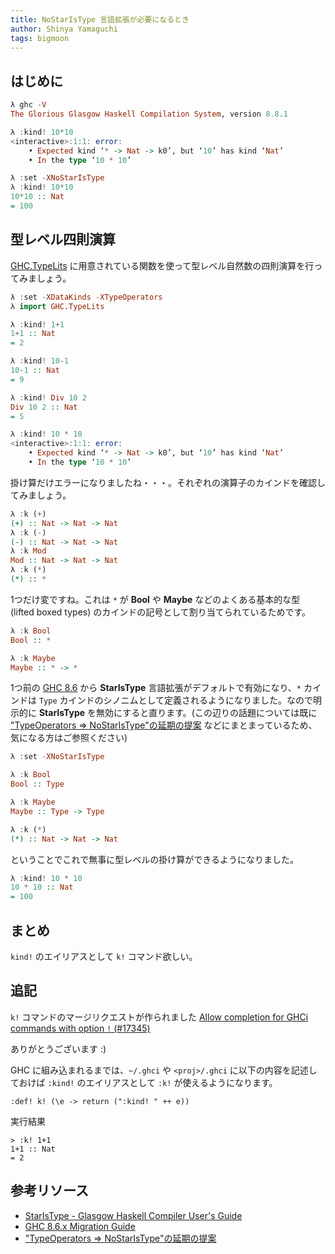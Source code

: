```yaml
---
title: NoStarIsType 言語拡張が必要になるとき
author: Shinya Yamaguchi
tags: bigmoon
---
```


## はじめに

```haskell
λ ghc -V
The Glorious Glasgow Haskell Compilation System, version 8.8.1

λ :kind! 10*10
<interactive>:1:1: error:
    • Expected kind ‘* -> Nat -> k0’, but ‘10’ has kind ‘Nat’
    • In the type ‘10 * 10’
```

```haskell
λ :set -XNoStarIsType
λ :kind! 10*10
10*10 :: Nat
= 100
```

<!--more-->

## 型レベル四則演算

[GHC.TypeLits][TypeLits] に用意されている関数を使って型レベル自然数の四則演算を行ってみましょう。

```haskell
λ :set -XDataKinds -XTypeOperators
λ import GHC.TypeLits

λ :kind! 1+1
1+1 :: Nat
= 2

λ :kind! 10-1
10-1 :: Nat
= 9

λ :kind! Div 10 2
Div 10 2 :: Nat
= 5

λ :kind! 10 * 10
<interactive>:1:1: error:
    • Expected kind ‘* -> Nat -> k0’, but ‘10’ has kind ‘Nat’
    • In the type ‘10 * 10’
```

掛け算だけエラーになりましたね・・・。それぞれの演算子のカインドを確認してみましょう。

```haskell
λ :k (+)
(+) :: Nat -> Nat -> Nat
λ :k (-)
(-) :: Nat -> Nat -> Nat
λ :k Mod
Mod :: Nat -> Nat -> Nat
λ :k (*)
(*) :: *
```

1つだけ変ですね。これは `*` が **Bool** や **Maybe** などのよくある基本的な型 (lifted boxed types) のカインドの記号として割り当てられているためです。

```haskell
λ :k Bool
Bool :: *

λ :k Maybe
Maybe :: * -> *
```

1つ前の [GHC 8.6][GHC-migration] から **StarIsType** 言語拡張がデフォルトで有効になり、`*` カインドは `Type` カインドのシノニムとして定義されるようになりました。なので明示的に **StarIsType** を無効にすると直ります。(この辺りの話題については既に ["TypeOperators => NoStarIsType"の延期の提案][reddit] などにまとまっているため、気になる方はご参照ください)

```haskell
λ :set -XNoStarIsType

λ :k Bool
Bool :: Type

λ :k Maybe
Maybe :: Type -> Type

λ :k (*)
(*) :: Nat -> Nat -> Nat
```

ということでこれで無事に型レベルの掛け算ができるようになりました。

```haskell
λ :kind! 10 * 10
10 * 10 :: Nat
= 100
```

## まとめ

`kind!` のエイリアスとして `k!` コマンド欲しい。

## 追記

`k!` コマンドのマージリクエストが作られました [Allow completion for GHCi commands with option `!` (#17345)][MR]

ありがとうございます :)

GHC に組み込まれるまでは、`~/.ghci` や `<proj>/.ghci` に以下の内容を記述しておけば `:kind!` のエイリアスとして `:k!` が使えるようになります。

```
:def! k! (\e -> return (":kind! " ++ e))
```

実行結果

```
> :k! 1+1
1+1 :: Nat
= 2
```

## 参考リソース

- [StarIsType - Glasgow Haskell Compiler User's Guide](https://downloads.haskell.org/~ghc/8.8.1/docs/html/users_guide/glasgow_exts.html?highlight=nostaristype#extension-StarIsType)
- [GHC 8.6.x Migration Guide](https://gitlab.haskell.org/ghc/ghc/wikis/migration/8.6)
- ["TypeOperators => NoStarIsType"の延期の提案](https://www.reddit.com/r/haskell_jp/comments/8t8p4j/typeoperators_nostaristype%E3%81%AE%E5%BB%B6%E6%9C%9F%E3%81%AE%E6%8F%90%E6%A1%88/)

[TypeLits]:https://hackage.haskell.org/package/base-4.12.0.0/docs/GHC-TypeLits.html
[GHC-migration]:https://gitlab.haskell.org/ghc/ghc/wikis/migration/8.6
[reddit]:https://www.reddit.com/r/haskell_jp/comments/8t8p4j/typeoperators_nostaristype%E3%81%AE%E5%BB%B6%E6%9C%9F%E3%81%AE%E6%8F%90%E6%A1%88/
[MR]:https://gitlab.haskell.org/ghc/ghc/merge_requests/1934